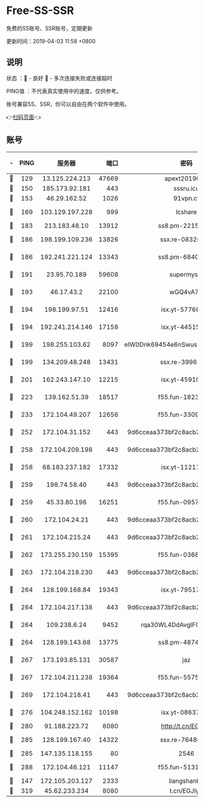 # Free-SS-SSR

免费的SS账号、SSR账号，定期更新

更新时间：2019-04-03 11:58 +0800

## 说明

状态     ：🙂 - 良好 🙁 - 多次连接失败或连接超时

PING值   ：不代表真实使用中的速度，仅供参考。

账号兼容SS、SSR，你可以自由在两个软件中使用。

👉[扫码页面](https://liesauer.github.io/Free-SS-SSR/)👈

## 账号

|-|PING|服务器|端口|密码|加密方式|区域|
|:----:|:----:|:-----:|-----:|:----:|:----:|:----:|
|🙂|129|13.125.224.213|47669|apext2019001|chacha20|KR|
|🙂|150|185.173.92.181|443|sssru.icu|rc4-md5|RU|
|🙂|153|46.29.162.52|1026|91vpn.cf|rc4-md5|RU|
|🙂|169|103.129.197.228|999|lcshare|aes-256-cfb|US|
|🙂|183|213.183.48.10|13912|ss8.pm-22156401|rc4-md5|RU|
|🙂|186|198.199.109.236|13826|ssx.re-08326008|aes-256-cfb|US|
|🙂|186|192.241.221.124|13343|ss8.pm-68405899|aes-256-cfb|US|
|🙂|191|23.95.70.189|59608|supermyssr|chacha20-ietf|US|
|🙂|193|46.17.43.2|22100|wGQ4vA7D|aes-256-gcm|RU|
|🙂|194|198.199.97.51|12416|isx.yt-57768817|aes-256-cfb|US|
|🙂|194|192.241.214.146|17158|isx.yt-44515301|aes-256-cfb|US|
|🙂|199|198.255.103.62|8097|eIW0Dnk69454e6nSwuspv9DmS201tQ0D|aes-256-cfb|US|
|🙂|199|134.209.48.248|13431|ssx.re-39961207|aes-256-cfb|US|
|🙂|201|162.243.147.10|12215|isx.yt-45910639|aes-256-cfb|US|
|🙂|223|139.162.51.39|18517|f55.fun-18237824|aes-256-cfb|SG|
|🙂|233|172.104.49.207|12656|f55.fun-33093781|aes-256-cfb|SG|
|🙂|252|172.104.31.152|443|9d6cceaa373bf2c8acb22e60b6a58be6|aes-256-cfb|US|
|🙂|258|172.104.209.198|443|9d6cceaa373bf2c8acb22e60b6a58be6|aes-256-cfb|US|
|🙂|258|68.183.237.182|17332|isx.yt-11211578|aes-256-cfb|SG|
|🙂|259|198.74.58.40|443|9d6cceaa373bf2c8acb22e60b6a58be6|aes-256-cfb|US|
|🙂|259|45.33.80.198|16251|f55.fun-09570077|aes-256-cfb|US|
|🙂|260|172.104.24.21|443|9d6cceaa373bf2c8acb22e60b6a58be6|aes-256-cfb|US|
|🙂|261|172.104.215.24|443|9d6cceaa373bf2c8acb22e60b6a58be6|aes-256-cfb|US|
|🙂|262|173.255.230.159|15395|f55.fun-03681887|aes-256-cfb|US|
|🙂|263|172.104.218.230|443|9d6cceaa373bf2c8acb22e60b6a58be6|aes-256-cfb|US|
|🙂|264|128.199.168.84|19343|isx.yt-79517808|aes-256-cfb|SG|
|🙂|264|172.104.217.138|443|9d6cceaa373bf2c8acb22e60b6a58be6|aes-256-cfb|US|
|🙂|264|109.238.6.24|9452|rqa30WL4DdAvgIFG6Fs3znzTa|aes-256-cfb|FR|
|🙂|264|128.199.143.68|13775|ss8.pm-48740881|aes-256-cfb|SG|
|🙂|267|173.193.85.131|30587|jaz|aes-256-cfb|US|
|🙂|267|172.104.211.238|19364|f55.fun-55755367|aes-256-cfb|US|
|🙂|269|172.104.218.41|443|9d6cceaa373bf2c8acb22e60b6a58be6|aes-256-cfb|US|
|🙂|276|104.248.152.162|10198|isx.yt-08637279|aes-256-cfb|SG|
|🙂|280|91.188.223.72|8080|http://t.cn/EGJIyrl|rc4-md5|RU|
|🙂|285|128.199.167.40|14322|ssx.re-76486962|aes-256-cfb|SG|
|🙂|285|147.135.118.155|80|2546|chacha20|US|
|🙂|288|172.104.46.121|11147|f55.fun-51319184|aes-256-cfb|SG|
|🙂|147|172.105.203.127|2333|liangshanbo|chacha20|JP|
|🙂|319|45.62.233.234|8080|t.cn/EGJIyrl|rc4-md5|CA|
